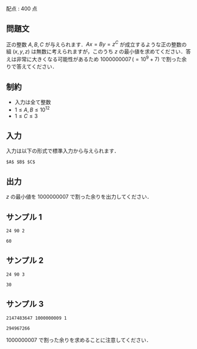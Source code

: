 配点 : $400$ 点

問題文
-----

正の整数 $A, B, C$ が与えられます．$Ax = By = z^C$ が成立するような正の整数の組 $(x, y, z)$ は無数に考えられますが，このうち $z$ の最小値を求めてください．答えは非常に大きくなる可能性があるため $1000000007 \,(= 10^9 + 7)$ で割った余りで答えてください．

制約
-----

- 入力は全て整数
- $1 \leq A, B \leq 10^{12}$
- $1 \leq C \leq 3$

入力
-----

入力は以下の形式で標準入力から与えられます．

```md:
$A$ $B$ $C$
```

出力
-----

$z$ の最小値を $1000000007$ で割った余りを出力してください．

サンプル 1
-----

```入力
24 90 2
```

```出力
60
```

サンプル 2
-----

```入力
24 90 3
```

```出力
30
```

サンプル 3
-----

```入力
2147483647 1000000009 1
```

```出力
294967266
```

$1000000007$ で割った余りを求めることに注意してください．
